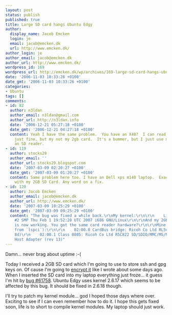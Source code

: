 ```yaml
---
layout: post
status: publish
published: true
title: Large SD card hangs Ubuntu Edgy
author:
  display_name: Jacob Emcken
  login: je
  email: jacob@emcken.dk
  url: http://www.emcken.dk/
author_login: je
author_email: jacob@emcken.dk
author_url: http://www.emcken.dk/
wordpress_id: 169
wordpress_url: http://emcken.dk/wp/archives/169-large-sd-card-hangs-ubuntu-edgy.html
date: '2006-11-03 10:33:26 +0100'
date_gmt: '2006-11-03 10:33:26 +0100'
categories:
- Ubuntu
tags: []
comments:
- id: 82
  author: n3ldan
  author_email: n3ldan@gmail.com
  author_url: http://n3ldan.info
  date: '2006-12-21 05:27:18 +0100'
  date_gmt: '2006-12-21 04:27:18 +0100'
  content: Yeah I have the same problem.  You have an X40?  I can read my 256mb card
    just fine, but my not my 2gb card.  It's a bummer, but I just use my camera as
    an SD reader.
- id: 119
  author: stocks29
  author_email: ''
  author_url: stocks29.blogspot.com
  date: '2007-03-09 02:20:27 +0100'
  date_gmt: '2007-03-09 01:20:27 +0100'
  content: Same problem here too. I have an Dell xps m140 laptop.  Exact same situation
    with my 2GB SD Card. Any word on a fix.
- id: 120
  author: Jacob Emcken
  author_email: jacob@emcken.dk
  author_url: http://www.emcken.dk/
  date: '2007-03-09 10:25:29 +0100'
  date_gmt: '2007-03-09 09:25:29 +0100'
  content: "The bug was fixed a while back.\r\nMy kernel:\r\n\r\n    Linux rohan 2.6.17-11-generic
    #2 SMP Thu Feb 1 19:52:28 UTC 2007 i686 GNU/Linux\r\n\r\nAnd my 2GB SD card
    is now working. You got the same card reader hardware?\r\n\r\nMine is (output
    from `lspci`):\r\n\r\n    02:00.0 CardBus bridge: Ricoh Co Ltd RL5c476 II (rev
    8d)\r\n    02:00.1 Class 0805: Ricoh Co Ltd R5C822 SD/SDIO/MMC/MS/MSPro
    Host Adapter (rev 13)"
---
```

Damn... never brag about uptime :-(

Today I received a 2GB SD card which I'm going to use to store ssh and gpg keys on. Of cause I'm going to [encrypt it][1] like I wrote about some days ago. When I inserted the SD card into my laptop everything just froze... it guess I'm hit by [bug #61758][2].
Ubuntu Edgy uses kernel 2.6.17 which seems to be affected by this bug. It should be fixed in 2.6.18 though.

I'll try to patch my kernel module... god I hoped those days where over. Exciting to see if I can even remember how to do it. I hope this gets fixed soon, life is to short to compile kernel modules. My laptop should just work.

[1]: http://www.emcken.dk/weblog/archives/164-Encrypted-USB-drive-in-Ubuntu.html
[2]: https://launchpad.net/distros/ubuntu/+source/linux-source-2.6.17/+bug/61758

